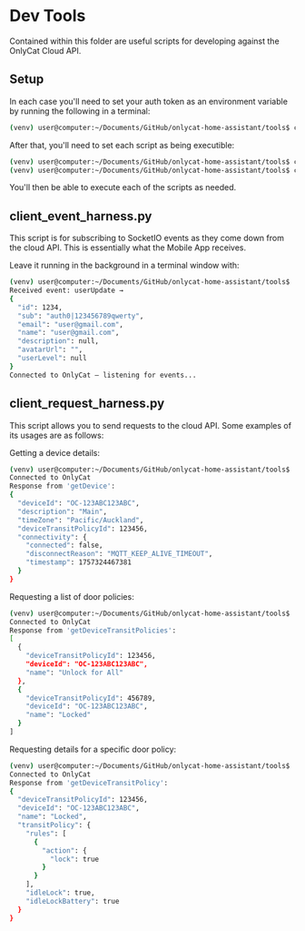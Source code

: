 # Dev Tools

Contained within this folder are useful scripts for developing against the OnlyCat Cloud API.

## Setup
In each case you'll need to set your auth token as an environment variable by running the following in a terminal:
```sh
(venv) user@computer:~/Documents/GitHub/onlycat-home-assistant/tools$ chmod +x export ONLYCAT_TOKEN=your-token-here
```

After that, you'll need to set each script as being executible:
```sh
(venv) user@computer:~/Documents/GitHub/onlycat-home-assistant/tools$ chmod +x client_request_harness.py
(venv) user@computer:~/Documents/GitHub/onlycat-home-assistant/tools$ chmod +x client_event_harness.py
```

You'll then be able to execute each of the scripts as needed.

## client_event_harness.py
This script is for subscribing to SocketIO events as they come down from the cloud API. This is essentially what the Mobile App receives.

Leave it running in the background in a terminal window with:
```sh
(venv) user@computer:~/Documents/GitHub/onlycat-home-assistant/tools$ ./client_event_harness.py
Received event: userUpdate →
{
  "id": 1234,
  "sub": "auth0|123456789qwerty",
  "email": "user@gmail.com",
  "name": "user@gmail.com",
  "description": null,
  "avatarUrl": "",
  "userLevel": null
}
Connected to OnlyCat — listening for events...
```

## client_request_harness.py
This script allows you to send requests to the cloud API. Some examples of its usages are as follows:

Getting a device details:
```sh
(venv) user@computer:~/Documents/GitHub/onlycat-home-assistant/tools$ ./client_request_harness.py getDevice '{"deviceId": "OC-123ABC123ABC"}'
Connected to OnlyCat
Response from 'getDevice':
{
  "deviceId": "OC-123ABC123ABC",
  "description": "Main",
  "timeZone": "Pacific/Auckland",
  "deviceTransitPolicyId": 123456,
  "connectivity": {
    "connected": false,
    "disconnectReason": "MQTT_KEEP_ALIVE_TIMEOUT",
    "timestamp": 1757324467381
  }
}
```

Requesting a list of door policies:
```sh
(venv) user@computer:~/Documents/GitHub/onlycat-home-assistant/tools$ ./client_request_harness.py getDeviceTransitPolicies '{"deviceId": "OC-123ABC123ABC"}'
Connected to OnlyCat
Response from 'getDeviceTransitPolicies':
[
  {
    "deviceTransitPolicyId": 123456,
    "deviceId": "OC-123ABC123ABC",
    "name": "Unlock for All"
  },
  {
    "deviceTransitPolicyId": 456789,
    "deviceId": "OC-123ABC123ABC",
    "name": "Locked"
  }
]
```

Requesting details for a specific door policy:
```sh
(venv) user@computer:~/Documents/GitHub/onlycat-home-assistant/tools$ ./client_request_harness.py getDeviceTransitPolicy '{"deviceTransitPolicyId": "123456"}'
Connected to OnlyCat
Response from 'getDeviceTransitPolicy':
{
  "deviceTransitPolicyId": 123456,
  "deviceId": "OC-123ABC123ABC",
  "name": "Locked",
  "transitPolicy": {
    "rules": [
      {
        "action": {
          "lock": true
        }
      }
    ],
    "idleLock": true,
    "idleLockBattery": true
  }
}
```

